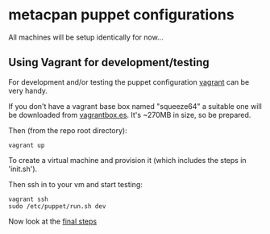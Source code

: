 # metacpan puppet configurations

All machines will be setup identically for now...

## Using Vagrant for development/testing

For development and/or testing the puppet configuration
[vagrant](http://vagrantup.com) can be very handy.

If you don't have a vagrant base box named "squeeze64"
a suitable one will be downloaded from [vagrantbox.es](http://vagrantbox.es).
It's ~270MB in size, so be prepared.

Then (from the repo root directory):

    vagrant up

To create a virtual machine and provision it
(which includes the steps in 'init.sh').

Then ssh in to your vm and start testing:

    vagrant ssh
    sudo /etc/puppet/run.sh dev

Now look at the [final steps](INSTALL_FINALIZING.md)
